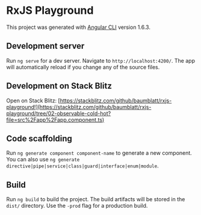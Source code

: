 # RxJS Playground

This project was generated with [Angular CLI](https://github.com/angular/angular-cli) version 1.6.3.

## Development server

Run `ng serve` for a dev server. Navigate to `http://localhost:4200/`. The app will automatically reload if you change any of the source files.

## Development on Stack Blitz

Open on Stack Blitz:
[https://stackblitz.com/github/baumblatt/rxjs-playground!](https://stackblitz.com/github/baumblatt/rxjs-playground/tree/02-observable-cold-hot?file=src%2Fapp%2Fapp.component.ts)

## Code scaffolding

Run `ng generate component component-name` to generate a new component. You can also use `ng generate directive|pipe|service|class|guard|interface|enum|module`.

## Build

Run `ng build` to build the project. The build artifacts will be stored in the `dist/` directory. Use the `-prod` flag for a production build.
